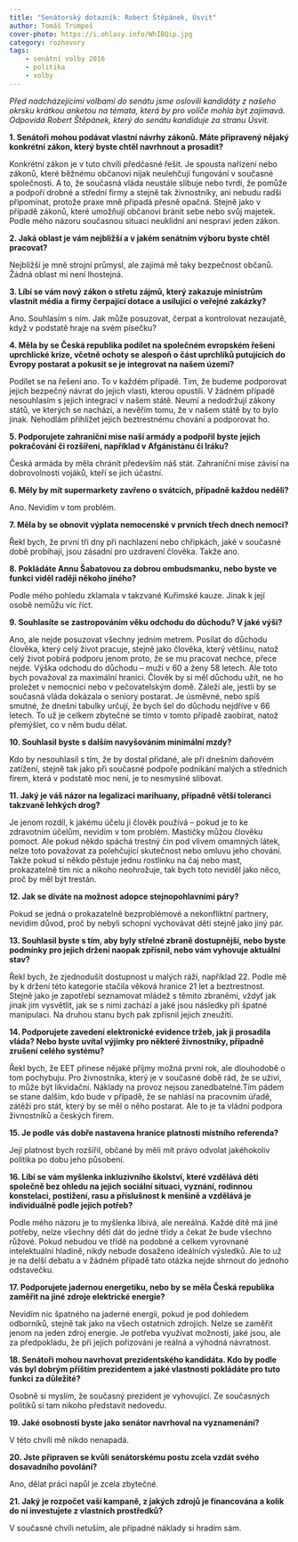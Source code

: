 ```yaml
---
title: "Senátorský dotazník: Robert Štěpánek, Úsvit"
author: Tomáš Trumpeš
cover-photo: https://i.ohlasy.info/WhIBQip.jpg
category: rozhovory
tags:
    - senátní volby 2016
    - politika
    - volby
---
```


*Před nadcházejícími volbami do senátu jsme oslovili kandidáty z našeho okrsku krátkou anketou na témata, která by pro voliče mohla být zajímavá. Odpovídá Robert Štěpánek, který do senátu kandiduje za stranu Úsvit.*

**1. Senátoři mohou podávat vlastní návrhy zákonů. Máte připravený nějaký konkrétní zákon, který byste chtěl navrhnout a prosadit?**

Konkrétní zákon je v tuto chvíli předčasné řešit. Je spousta nařízení nebo zákonů, které běžnému občanovi nijak neulehčují fungování v současné společnosti. A to, že současná vláda neustále slibuje nebo tvrdí, že pomůže a podpoří drobné a střední firmy a stejně tak živnostníky, ani nebudu radši připomínat, protože praxe mně připadá přesně opačná. Stejně jako v případě zákonů, které umožňují občanovi bránit sebe nebo svůj majetek. Podle mého názoru současnou situaci neuklidní ani nespraví jeden zákon.

**2. Jaká oblast je vám nejbližší a v jakém senátním výboru byste chtěl pracovat?**

Nejbližší je mně strojní průmysl, ale zajímá mě taky bezpečnost občanů. Žádná oblast mi není lhostejná.

**3. Líbí se vám nový zákon o střetu zájmů, který zakazuje ministrům vlastnit média a firmy čerpající dotace a usilující o veřejné zakázky?**

Ano. Souhlasím s ním. Jak může posuzovat, čerpat a kontrolovat nezaujatě, když v podstatě hraje na svém písečku?

**4. Měla by se Česká republika podílet na společném evropském řešení uprchlické krize, včetně ochoty se alespoň o část uprchlíků putujících do Evropy postarat a pokusit se je integrovat na našem území?**

Podílet se na řešení ano. To v každém případě. Tím, že budeme podporovat jejich bezpečný návrat do jejich vlasti, kterou opustili. V žádném případě nesouhlasím s jejich integrací v našem státě. Neumí a nedodržují zákony států, ve kterých se nachází, a nevěřím tomu, že v našem státě by to bylo jinak. Nehodlám přihlížet jejich beztrestnému chování a podporovat ho.

**5. Podporujete zahraniční mise naší armády a podpořil byste jejich pokračování či rozšíření, například v Afgánistánu či Iráku?**

Česká armáda by měla chránit především náš stát. Zahraniční mise závisí na dobrovolnosti vojáků, kteří se jich účastní.

**6. Měly by mít supermarkety zavřeno o svátcích, případně každou neděli?**

Ano. Nevidím v tom problém.

**7. Měla by se obnovit výplata nemocenské v prvních třech dnech nemoci?**

Řekl bych, že první tři dny při nachlazení nebo chřipkách, jaké v současné době probíhají, jsou zásadní pro uzdravení člověka. Takže ano.

**8. Pokládáte Annu Šabatovou za dobrou ombudsmanku, nebo byste ve funkci viděl raději někoho jiného?**

Podle mého pohledu zklamala v takzvané Kuřimské kauze. Jinak k její osobě nemůžu víc říct.

**9. Souhlasíte se zastropováním věku odchodu do důchodu? V jaké výši?**

Ano, ale nejde posuzovat všechny jedním metrem. Posílat do důchodu člověka, který celý život pracuje, stejně jako člověka, který většinu, natož celý život pobírá podporu jenom proto, že se mu pracovat nechce, přece nejde. Výška odchodu do důchodu – muži v 60 a ženy 58 letech. Ale toto bych považoval za maximální hranici. Člověk by si měl důchodu užít, ne ho proležet v nemocnici nebo v pečovatelským domě. Záleží ale, jestli by se současná vláda dokázala o seniory postarat. Je úsměvné, nebo spíš smutné, že dnešní tabulky určují, že bych šel do důchodu nejdříve v 66 letech. To už je celkem zbytečné se tímto v tomto případě zaobírat, natož přemýšlet, co v něm budu dělat.

**10. Souhlasil byste s dalším navyšováním minimální mzdy?**

Kdo by nesouhlasil s tím, že by dostal přidané, ale při dnešním daňovém zatížení, stejně tak jako při současné podpoře podnikání malých a středních firem, která v podstatě moc není, je to nesmyslné slibovat.

**11. Jaký je váš názor na legalizaci marihuany, případně větší toleranci takzvaně lehkých drog?**

Je jenom rozdíl, k jakému účelu ji člověk používá – pokud je to ke zdravotním účelům, nevidím v tom problém. Mastičky můžou člověku pomoct. Ale pokud někdo spáchá trestný čin pod vlivem omamných látek, nelze toto považovat za polehčující skutečnost nebo omluvu jeho chování. Takže pokud si někdo pěstuje jednu rostlinku na čaj nebo mast, prokazatelně tím nic a nikoho neohrožuje, tak bych toto neviděl jako něco, proč by měl být trestán.

**12. Jak se díváte na možnost adopce stejnopohlavními páry?**

Pokud se jedná o prokazatelně bezproblémové a nekonfliktní partnery, nevidím důvod, proč by nebyli schopni vychovávat děti stejně jako jiný pár.

**13. Souhlasil byste s tím, aby byly střelné zbraně dostupnější, nebo byste podmínky pro jejich držení naopak zpřísnil, nebo vám vyhovuje aktuální stav?**

Řekl bych, že zjednodušit dostupnost u malých ráží, například 22. Podle mě by k držení této kategorie stačila věková hranice 21 let a beztrestnost. Stejně jako je zapotřebí seznamovat mládež s těmito zbraněmi, vždyť jak jinak jim vysvětlit, jak se s nimi zachází a jaké jsou následky při špatné manipulaci. Na druhou stanu bych pak zpřísnil jejich zneužití.

**14. Podporujete zavedení elektronické evidence tržeb, jak ji prosadila vláda? Nebo byste uvítal výjimky pro některé živnostníky, případně zrušení celého systému?**

Řekl bych, že EET přinese nějaké příjmy možná první rok, ale dlouhodobě o tom pochybuju. Pro živnostníka, který je v současné době rád, že se uživí, to může být likvidační. Náklady na provoz nejsou zanedbatelné.Tím pádem se stane dalším, kdo bude v případě, že se nahlásí na pracovním úřadě, zátěží pro stát, který by se měl o něho postarat. Ale to je ta vládní podpora živnostníků a českých firem.

**15. Je podle vás dobře nastavena hranice platnosti místního referenda?**

Její platnost bych rozšířil, občané by měli mít právo odvolat jakéhokoliv politika po dobu jeho působení.

**16. Líbí se vám myšlenka inkluzivního školství, které vzdělává děti společně bez ohledu na jejich sociální situaci, vyznání, rodinnou konstelaci, postižení, rasu a příslušnost k menšině a vzdělává je individuálně podle jejich potřeb?**

Podle mého názoru je to myšlenka líbivá, ale nereálná. Každé dítě má jiné potřeby, nelze všechny děti dát do jedné třídy a čekat že bude všechno růžové. Pokud nebudou ve třídě na podobné a celkem vyrovnané intelektuální hladině, nikdy nebude dosaženo ideálních výsledků. Ale to už je na delší debatu a v žádném případě tato otázka nejde shrnout do jednoho odstavečku.

**17. Podporujete jadernou energetiku, nebo by se měla Česká republika zaměřit na jiné zdroje elektrické energie?**

Nevidím nic špatného na jaderné energii, pokud je pod dohledem odborníků, stejně tak jako na všech ostatních zdrojích. Nelze se zaměřit jenom na jeden zdroj energie. Je potřeba využívat možnosti, jaké jsou, ale za předpokladu, že při jejich pořizováni je reálná a výhodná návratnost.

**18. Senátoři mohou navrhovat prezidentského kandidáta. Kdo by podle vás byl dobrým příštím prezidentem a jaké vlastnosti pokládáte pro tuto funkci za důležité?**

Osobně si myslím, že současný prezident je vyhovující. Ze současných politiků si tam nikoho představit nedovedu.

**19. Jaké osobnosti byste jako senátor navrhoval na vyznamenání?**

V této chvíli mě nikdo nenapadá.

**20. Jste připraven se kvůli senátorskému postu zcela vzdát svého dosavadního povolání?**

Ano, dělat práci napůl je zcela zbytečné.

**21. Jaký je rozpočet vaší kampaně, z jakých zdrojů je financována a kolik do ní investujete z vlastních prostředků?**

V současné chvíli netuším, ale případné náklady si hradím sám.
